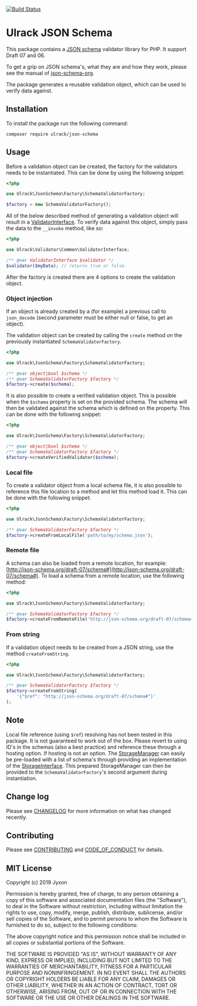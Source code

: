 [![Build Status](https://travis-ci.com/ulrack/json-schema.svg?branch=master)](https://travis-ci.com/ulrack/json-schema)

# Ulrack JSON Schema

This package contains a [JSON schema](https://json-schema.org/) validator 
library for PHP. It support Draft 07 and 06.

To get a grip on JSON schema's, what they are and how they work, please see the
manual of [json-schema-org](https://json-schema.org/learn/).

The package generates a reusable validation object, which can be used to verify
data against.

## Installation

To install the package run the following command:

```
composer require ulrack/json-schema
```

## Usage

Before a validation object can be created, the factory for the validators needs
to be instantiated. This can be done by using the following snippet:
```php
<?php

use Ulrack\JsonSchema\Factory\SchemaValidatorFactory;

$factory = new SchemaValidatorFactory();
```

All of the below described method of generating a validation object will result
in a [ValidatorInterface](https://github.com/ulrack/validator/blob/master/src/Common/ValidatorInterface.php).
To verify data against this object, simply pass the data to the `__invoke` 
method, like so:
```php
<?php

use Ulrack\Validator\Common\ValidatorInterface;

/** @var ValidatorInterface $validator */
$validator($myData); // returns true or false.
```

After the factory is created there are 4 options to create the validation object.

### Object injection

If an object is already created by a (for example) a previous call to 
`json_decode` (second parameter must be either null or false, to get an object).

The validation object can be created by calling the `create` method on the 
previously instantiated `SchemaValidatorFactory`.

```php
<?php

use Ulrack\JsonSchema\Factory\SchemaValidatorFactory;

/** @var object|bool $schema */
/** @var SchemaValidatorFactory $factory */
$factory->create($schema);
```

It is also possible to create a verified validation object.
This is possible when the `$schema` property is set on the 
provided schema. The schema will then be validated against
the schema which is defined on the property. This can be 
done with the following snippet:

```php
<?php

use Ulrack\JsonSchema\Factory\SchemaValidatorFactory;

/** @var object|bool $schema */
/** @var SchemaValidatorFactory $factory */
$factory->createVerifiedValidator($schema);
```

### Local file

To create a validator object from a local schema file, it is also possible to
reference this file location to a method and let this method load it. This
can be done with the following snippet:
```php
<?php

use Ulrack\JsonSchema\Factory\SchemaValidatorFactory;

/** @var SchemaValidatorFactory $factory */
$factory->createFromLocalFile('path/to/my/schema.json');
```

### Remote file

A schema can also be loaded from a remote location, for example: 
[http://json-schema.org/draft-07/schema#](http://json-schema.org/draft-07/schema#).
To load a schema from a remote location, use the following method:
```php
<?php

use Ulrack\JsonSchema\Factory\SchemaValidatorFactory;

/** @var SchemaValidatorFactory $factory */
$factory->createFromRemoteFile('http://json-schema.org/draft-07/schema#');
```

### From string

If a validation object needs to be created from a JSON string, use the method
`createFromString`.

```php
<?php

use Ulrack\JsonSchema\Factory\SchemaValidatorFactory;

/** @var SchemaValidatorFactory $factory */
$factory->createFromString(
    '{"$ref": "http://json-schema.org/draft-07/schema#"}'
);
```

## Note

Local file reference (using `$ref`) resolving has not been tested in this 
package. It is not guaranteed to work out of the box.  Please revert to using 
ID's in the schemas (also a best practice) and reference these through a 
hosting option. If hosting is not an option. The 
[StorageManager](src/Component/Storage/StorageManager.php) can easily be 
pre-loaded with a list of schema's through providing an implementation of the 
[StorageInterface](https://github.com/ulrack/storage/blob/master/src/Common/StorageInterface.php).
This prepared StorageManager can then be provided to the 
`SchemaValidatorFactory`'s second argument during instantiation.

## Change log

Please see [CHANGELOG](CHANGELOG.md) for more information on what has changed recently.

## Contributing

Please see [CONTRIBUTING](CONTRIBUTING.md) and [CODE_OF_CONDUCT](CODE_OF_CONDUCT.md) for details.

## MIT License

Copyright (c) 2019 Jyxon

Permission is hereby granted, free of charge, to any person obtaining a copy
of this software and associated documentation files (the "Software"), to deal
in the Software without restriction, including without limitation the rights
to use, copy, modify, merge, publish, distribute, sublicense, and/or sell
copies of the Software, and to permit persons to whom the Software is
furnished to do so, subject to the following conditions:

The above copyright notice and this permission notice shall be included in all
copies or substantial portions of the Software.

THE SOFTWARE IS PROVIDED "AS IS", WITHOUT WARRANTY OF ANY KIND, EXPRESS OR
IMPLIED, INCLUDING BUT NOT LIMITED TO THE WARRANTIES OF MERCHANTABILITY,
FITNESS FOR A PARTICULAR PURPOSE AND NONINFRINGEMENT. IN NO EVENT SHALL THE
AUTHORS OR COPYRIGHT HOLDERS BE LIABLE FOR ANY CLAIM, DAMAGES OR OTHER
LIABILITY, WHETHER IN AN ACTION OF CONTRACT, TORT OR OTHERWISE, ARISING FROM,
OUT OF OR IN CONNECTION WITH THE SOFTWARE OR THE USE OR OTHER DEALINGS IN THE
SOFTWARE.
